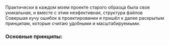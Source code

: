 Практически в каждом моем проекте старого образца была своя уникальная, и вместе с этим неэфективная, структура файлов  
Совершая кучу ошибок в проектировании я пришёл к далее раскрытым принципам, которые считаю удобными и масштабируемыми.

### Основные принципы:

